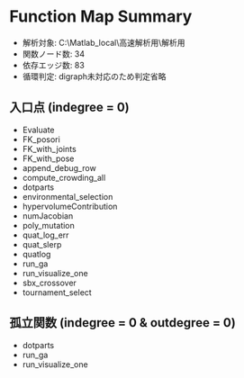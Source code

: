 # Function Map Summary

- 解析対象: C:\Matlab_local\高速解析用\解析用
- 関数ノード数: 34
- 依存エッジ数: 83
- 循環判定: digraph未対応のため判定省略

## 入口点 (indegree = 0)
- Evaluate
- FK_posori
- FK_with_joints
- FK_with_pose
- append_debug_row
- compute_crowding_all
- dotparts
- environmental_selection
- hypervolumeContribution
- numJacobian
- poly_mutation
- quat_log_err
- quat_slerp
- quatlog
- run_ga
- run_visualize_one
- sbx_crossover
- tournament_select

## 孤立関数 (indegree = 0 & outdegree = 0)
- dotparts
- run_ga
- run_visualize_one
